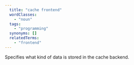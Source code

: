 ```yaml
---
  title: "cache frontend"
  wordClasses:
    - "noun"
  tags:
    - "programming"
  synonyms: []
  relatedTerms:
    - "frontend"
---
```

Specifies what kind of data is stored in the cache backend.
